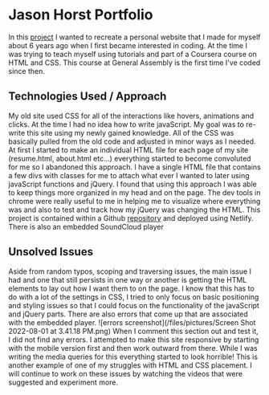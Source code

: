 # Jason Horst Portfolio
In this [project](https://celadon-cannoli-9eead4.netlify.app/) I wanted to recreate a personal website that I made for myself about 6 years ago when I first became interested in coding.  At the time I was trying to teach myself using tutorials and part of a Coursera course on HTML and CSS.  This course at General Assembly is the first time I've coded since then.   
## Technologies Used / Approach
My old site used CSS for all of the interactions like hovers, animations and clicks.  At the time I had no idea how to write javaScript.  My goal was to re-write this site using my newly gained knowledge.  All of the CSS was basically pulled from the old code and adjusted in minor ways as I needed. At first I started to make an individual HTML file for each page of my site (resume.html, about.html etc...) everything started to become convoluted for me so I abandoned this approach.  I have a single HTML file that contains a few divs with classes for me to attach what ever I wanted to later using javaScript functions and jQuery. I found that using this approach I was able to keep things more organized in my head and on the page. The dev tools in chrome were really useful to me in helping me to visualize where everything was and also to test and track how my jQuery was changing the HTML.  This project is contained within a Github [repository](https://github.com/IntuitiveHarmony/portfolio) and deployed using Netlify.  There is also an embedded SoundCloud player
## Unsolved Issues
Aside from random typos, scoping and traversing issues, the main issue I had and one that still persists in one way or another is getting the HTML elements to lay out how I want them to on the page.  I know that this has to do with a lot of the settings in CSS, I tried to only focus on basic positioning and styling issues so that I could focus on the functionality of the javaScript and jQuery parts.  There are also errors that come up that are associated with the embedded player. ![errors screenshot](/files/pictures/Screen Shot 2022-08-01 at 3.41.18 PM.png) When I comment this section out and test it, I did not find any errors.  I attempted to make this site responsive by starting with the mobile version first and then work outward from there.  While I was writing the media queries for this everything started to look horrible!  This is another example of one of my struggles with HTML and CSS placement.  I will continue to work on these issues by watching the videos that were suggested and experiment more. 
